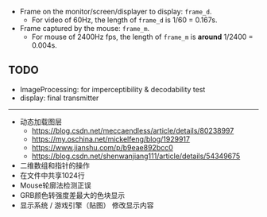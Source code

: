 - Frame on the monitor/screen/displayer to display: `frame_d`.
    - For video of 60Hz, the length of `frame_d` is 1/60 = 0.167s.
- Frame captured by the mouse: `frame_m`.
    - For mouse of 2400Hz fps, the length of `frame_m` is **around** 1/2400 = 0.004s.

## TODO

- ImageProcessing: for imperceptibility & decodability test
- display: final transmitter


---

- 动态加载图层 
    - https://blog.csdn.net/meccaendless/article/details/80238997
    - https://my.oschina.net/mickelfeng/blog/1929917
    - https://www.jianshu.com/p/b9eae892bcc0
    - https://blog.csdn.net/shenwanjiang111/article/details/54349675
- 二维数组和指针的操作
- 在文件中共享1024行
- Mouse轮廓法检测正误
- GRB颜色转强度差最大的色块显示
- 显示系统 / 游戏引擎（贴图） 修改显示内容

